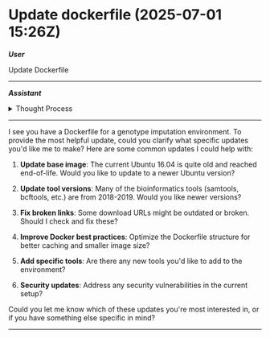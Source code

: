 <!-- Generated by SpecStory -->

# Update dockerfile (2025-07-01 15:26Z)

_**User**_

Update Dockerfile

---

_**Assistant**_

<think><details><summary>Thought Process</summary>The user has asked me to "Update Dockerfile". This is a very general request, and I need to understand what kind of updates they want. Looking at the current Dockerfile, I can see it's a scientific computing image for genotype imputation with various bioinformatics tools.

Let me analyze the current Dockerfile:

1. It's based on Ubuntu 16.04, which is quite old (released in 2016, and reached end of life in 2021)
2. It installs various bioinformatics tools like IMPUTE2, samtools, vcftools, bcftools, bedtools, minimac3/4, PLINK2, Eagle
3. It installs some R packages
4. It has specific versions of tools from 2018-2019 era

Some potential updates could be:
- Update the base image to a newer Ubuntu version
- Update tool versions to more recent ones
- Improve the Dockerfile structure and best practices
- Fix any broken download links
- Update deprecated commands

Since the request is very general, I should ask for clarification about what specific updates they want. But let me also check if there are any obvious issues with the current Dockerfile first by examining it more closely.

Looking at the Dockerfile:
1. Ubuntu 16.04 is definitely outdated
2. Some of the download URLs might be broken
3. The installation could be more efficient with better layer caching
4. Some tools might have newer versions available

But without knowing exactly what the user wants to update, I should ask for clarification rather than making assumptions.</details></think>

---

I see you have a Dockerfile for a genotype imputation environment. To provide the most helpful update, could you clarify what specific updates you'd like me to make? Here are some common updates I could help with:

1. **Update base image**: The current Ubuntu 16.04 is quite old and reached end-of-life. Would you like to update to a newer Ubuntu version?

2. **Update tool versions**: Many of the bioinformatics tools (samtools, bcftools, etc.) are from 2018-2019. Would you like newer versions?

3. **Fix broken links**: Some download URLs might be outdated or broken. Should I check and fix these?

4. **Improve Docker best practices**: Optimize the Dockerfile structure for better caching and smaller image size?

5. **Add specific tools**: Are there any new tools you'd like to add to the environment?

6. **Security updates**: Address any security vulnerabilities in the current setup?

Could you let me know which of these updates you're most interested in, or if you have something else specific in mind?

---

